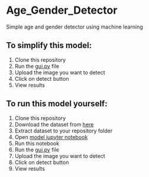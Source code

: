 # Age_Gender_Detector
Simple age and gender detector using machine learning 
## To simplify this model:
1. Clone this repository
2. Run the [gui.py](https://github.com/srinivasprabhas/Age_Gender_Detector/blob/main/gui.py) file
3. Upload the image you want to detect
4. Click on detect button
5. View results


## To run this model yourself:
1. Clone this repository
2. Download the dataset from [here](https://www.kaggle.com/datasets/jangedoo/utkface-new)
3. Extract dataset to your repository folder
4. Open [model jupyter notebook](https://github.com/srinivasprabhas/Age_Gender_Detector/blob/main/Model.ipynb)
5. Run this notebook
6. Run the [gui.py](https://github.com/srinivasprabhas/Age_Gender_Detector/blob/main/gui.py) file
7. Upload the image you want to detect
8. Click on detect button
9. View results
